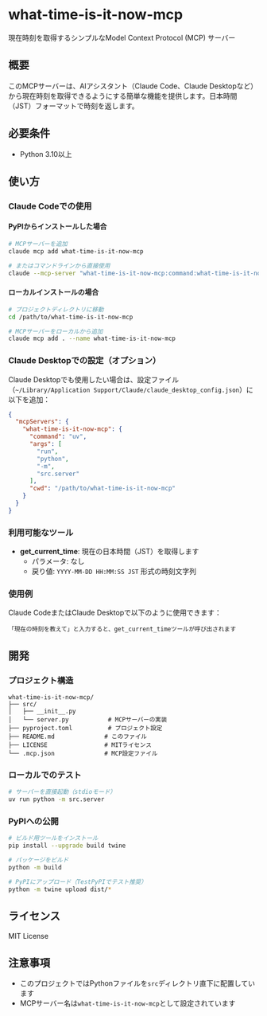 # what-time-is-it-now-mcp

現在時刻を取得するシンプルなModel Context Protocol (MCP) サーバー

## 概要

このMCPサーバーは、AIアシスタント（Claude Code、Claude Desktopなど）から現在時刻を取得できるようにする簡単な機能を提供します。日本時間（JST）フォーマットで時刻を返します。

## 必要条件

- Python 3.10以上

## 使い方

### Claude Codeでの使用

#### PyPIからインストールした場合

```bash
# MCPサーバーを追加
claude mcp add what-time-is-it-now-mcp

# またはコマンドラインから直接使用
claude --mcp-server "what-time-is-it-now-mcp:command:what-time-is-it-now-mcp"
```

#### ローカルインストールの場合

```bash
# プロジェクトディレクトリに移動
cd /path/to/what-time-is-it-now-mcp

# MCPサーバーをローカルから追加
claude mcp add . --name what-time-is-it-now-mcp
```

### Claude Desktopでの設定（オプション）

Claude Desktopでも使用したい場合は、設定ファイル（`~/Library/Application Support/Claude/claude_desktop_config.json`）に以下を追加：

```json
{
  "mcpServers": {
    "what-time-is-it-now-mcp": {
      "command": "uv",
      "args": [
        "run",
        "python",
        "-m",
        "src.server"
      ],
      "cwd": "/path/to/what-time-is-it-now-mcp"
    }
  }
}
```

### 利用可能なツール

- **get_current_time**: 現在の日本時間（JST）を取得します
  - パラメータ: なし
  - 戻り値: `YYYY-MM-DD HH:MM:SS JST` 形式の時刻文字列

### 使用例

Claude CodeまたはClaude Desktopで以下のように使用できます：

```
「現在の時刻を教えて」と入力すると、get_current_timeツールが呼び出されます
```

## 開発

### プロジェクト構造

```
what-time-is-it-now-mcp/
├── src/
│   ├── __init__.py
│   └── server.py           # MCPサーバーの実装
├── pyproject.toml          # プロジェクト設定
├── README.md              # このファイル
├── LICENSE                # MITライセンス
└── .mcp.json              # MCP設定ファイル
```

### ローカルでのテスト

```bash
# サーバーを直接起動（stdioモード）
uv run python -m src.server
```

### PyPIへの公開

```bash
# ビルド用ツールをインストール
pip install --upgrade build twine

# パッケージをビルド
python -m build

# PyPIにアップロード（TestPyPIでテスト推奨）
python -m twine upload dist/*
```

## ライセンス

MIT License

## 注意事項

- このプロジェクトではPythonファイルを`src`ディレクトリ直下に配置しています
- MCPサーバー名は`what-time-is-it-now-mcp`として設定されています